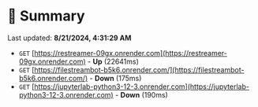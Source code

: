 # 📖 Summary
Last updated: **8/21/2024, 4:31:29 AM**

- `GET` [https://restreamer-09gx.onrender.com](https://restreamer-09gx.onrender.com) - **Up** (22641ms)
- `GET` [https://filestreambot-b5k6.onrender.com/](https://filestreambot-b5k6.onrender.com/) - **Down** (175ms)
- `GET` [https://jupyterlab-python3-12-3.onrender.com](https://jupyterlab-python3-12-3.onrender.com) - **Down** (190ms)
